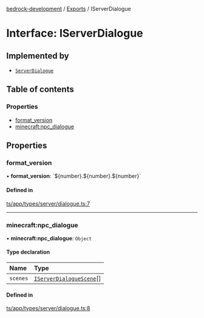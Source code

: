 [bedrock-development](../README.md) / [Exports](../modules.md) / IServerDialogue

# Interface: IServerDialogue

## Implemented by

- [`ServerDialogue`](../classes/ServerDialogue.md)

## Table of contents

### Properties

- [format\_version](IServerDialogue.md#format_version)
- [minecraft:npc\_dialogue](IServerDialogue.md#minecraft:npc_dialogue)

## Properties

### format\_version

• **format\_version**: \`$\{number}.$\{number}.$\{number}\`

#### Defined in

[ts/app/types/server/dialogue.ts:7](https://github.com/DauntlessStudio/Bedrock-Developments/blob/c7d1542/ts/app/types/server/dialogue.ts#L7)

___

### minecraft:npc\_dialogue

• **minecraft:npc\_dialogue**: `Object`

#### Type declaration

| Name | Type |
| :------ | :------ |
| `scenes` | [`IServerDialogueScene`](IServerDialogueScene.md)[] |

#### Defined in

[ts/app/types/server/dialogue.ts:8](https://github.com/DauntlessStudio/Bedrock-Developments/blob/c7d1542/ts/app/types/server/dialogue.ts#L8)
